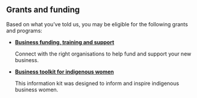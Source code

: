 ## Grants and funding

Based on what you’ve told us, you may be eligible for the following grants and programs:

- [**Business funding, training and support**](http://www.iba.gov.au/business-ownership/)

  Connect with the right organisations to help fund and support your new business. 
  
- [**Business toolkit for indigenous women**](https://www.dss.gov.au/our-responsibilities/women/publications-articles/economic-independence/business-toolkit-for-indigenous-women-publication?HTML)
  
  This information kit was designed to inform and inspire indigenous business women.
